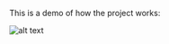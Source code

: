 This is a demo of how the project works:

![alt text](https://github.com/OsamaAhmad369/SeeSawcontroller/blob/main/demo.gif)
